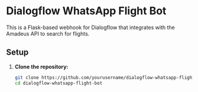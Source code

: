 # Dialogflow WhatsApp Flight Bot

This is a Flask-based webhook for Dialogflow that integrates with the Amadeus API to search for flights.

## Setup

1. **Clone the repository:**

   ```bash
   git clone https://github.com/yourusername/dialogflow-whatsapp-flight-bot.git
   cd dialogflow-whatsapp-flight-bot
